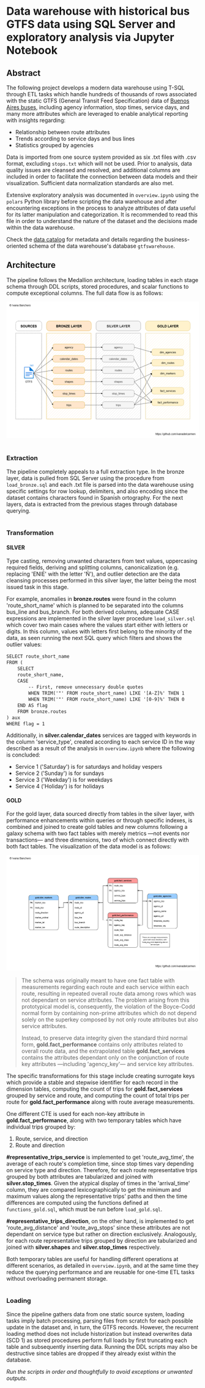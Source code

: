 # **Data warehouse with historical bus GTFS data using SQL Server and exploratory analysis via Jupyter Notebook**

## Abstract

The following project develops a modern data warehouse using T-SQL through ETL tasks which handle hundreds of thousands of rows associated with the static GTFS (General Transit Feed Specification) data of [Buenos Aires buses](https://data.buenosaires.gob.ar/dataset/colectivos-gtfs), including agency information, stop times, service days, and many more attributes which are leveraged to enable analytical reporting with insights regarding:

* Relationship between route attributes
* Trends according to service days and bus lines
* Statistics grouped by agencies

Data is imported from one source system provided as six .txt files with .csv format, excluding `stops.txt` which will not be used. Prior to analysis, data quality issues are cleansed and resolved, and additional columns are included in order to facilitate the connection between data models and their visualization. Sufficient data normalization standards are also met.

Extensive exploratory analysis was documented in `overview.ipynb` using the `polars` Python library before scripting the data warehouse and after encountering exceptions in the process to analyze attributes of data useful for its latter manipulation and categorization. It is recommended to read this file in order to understand the nature of the dataset and the decisions made within the data warehouse.

Check the [data catalog](docs/data_catalog.md) for metadata and details regarding the business-oriented schema of the data warehouse's database `gtfswarehouse`.

## Architecture

The pipeline follows the Medallion architecture, loading tables in each stage schema through DDL scripts, stored procedures, and scalar functions to compute exceptional columns. The full data flow is as follows:

![Data flow diagram](docs/data_flow.png)

#

### Extraction

The pipeline completely appeals to a full extraction type. In the bronze layer, data is pulled from SQL Server using the procedure from `load_bronze.sql` and each .txt file is parsed into the data warehouse using specific settings for row lookup, delimiters, and also encoding since the dataset contains characters found in Spanish ortography. For the next layers, data is extracted from the previous stages through database querying.

#

### Transformation

#### SILVER

Type casting, removing unwanted characters from text values, uppercasing required fields, deriving and splitting columns, canonicalization (e.g. replacing 'ENIE' with the letter 'Ñ'), and outlier detection are the data cleansing processes performed in this silver layer, the latter being the most issued task in this stage. 

For example, anomalies in **bronze.routes** were found in the column 'route_short_name' which is planned to be separated into the columns bus_line and bus_branch. For both derived columns, adequate CASE expressions are implemented in the silver layer procedure `load_silver.sql` which cover two main cases where the values start either with letters or digits. In this column, values with letters first belong to the minority of the data, as seen running the next SQL query which filters and shows the outlier values:

	SELECT route_short_name
	FROM (
		SELECT
		route_short_name,
		CASE
			-- First, remove unnecessary double quotes
			WHEN TRIM('"' FROM route_short_name) LIKE '[A-Z]%' THEN 1
			WHEN TRIM('"' FROM route_short_name) LIKE '[0-9]%' THEN 0
		END AS flag
		FROM bronze.routes
	) aux
	WHERE flag = 1

Additionally, in **silver.calendar_dates** services are tagged with keywords in the column 'service_type', created according to each service ID in the way described as a result of the analysis in `overview.ipynb` where the following is concluded:

* Service 1 ('Saturday') is for saturdays and holiday vespers
* Service 2 ('Sunday') is for sundays
* Service 3 ('Weekday') is for weekdays
* Service 4 ('Holiday') is for holidays

#### GOLD

For the gold layer, data sourced directly from tables in the silver layer, with performance enhancements within queries or through specific indexes, is combined and joined to create gold tables and new columns following a galaxy schema with two fact tables with merely metrics —not events nor transactions— and three dimensions, two of which connect directly with both fact tables. The visualization of the data model is as follows:

![Data model diagram](docs/data_model.png)

> The schema was originally meant to have one fact table with measurements regarding each route and each service within each route, resulting in repeated overall route data among rows which was not dependant on service attributes. The problem arising from this prototypical model is, consequently, the violation of the Boyce-Codd normal form by containing non-prime attributes which do not depend solely on the superkey composed by not only route attributes but also service attributes.
>
> Instead, to preserve data integrity given the standard third normal form, **gold.fact_performance** contains only attributes related to overall route data, and the extrapolated table **gold.fact_services** contains the attributes dependant only on the conjunction of route key attributes —including 'agency_key'— and service key attributes.

The specific transformations for this stage include creating surrogate keys which provide a stable and stepwise identifier for each record in the dimension tables, computing the count of trips for **gold.fact_services** grouped by service and route, and computing the count of total trips per route for **gold.fact_performance** along with route average measurements. 

One different CTE is used for each non-key attribute in **gold.fact_performance**, along with two temporary tables which have individual trips grouped by:

1. Route, service, and direction
2. Route and direction

**#representative_trips_service** is implemented to get 'route_avg_time', the average of each route's completion time, since stop times vary depending on service type and direction. Therefore, for each route representative trips grouped by both attributes are tabularized and joined with **silver.stop_times**. Given the atypical display of times in the 'arrival_time' column, they are compared lexicographically to get the minimum and maximum values along the representative trips' paths and then the time differences are computed using the functions defined at `functions_gold.sql`, which must be run before `load_gold.sql`.

**#representative_trips_direction**, on the other hand, is implemented to get 'route_avg_distance' and 'route_avg_stops' since these attributes are not dependant on service type but rather on direction exclusively. Analogously, for each route representative trips grouped by direction are tabularized and joined with **silver.shapes** and **silver.stop_times** respectively.

Both temporary tables are useful for handling different operations at different scenarios, as detailed in `overview.ipynb`, and at the same time they reduce the querying performance and are reusable for one-time ETL tasks without overloading permanent storage.

#

### Loading

Since the pipeline gathers data from one static source system, loading tasks imply batch processing, parsing files from scratch for each possible update in the dataset and, in turn, the GTFS records. However, the recurrent loading method does not include historization but instead overwrites data (SCD 1) as stored procedures perform full loads by first truncating each table and subsequently inserting data. Running the DDL scripts may also be destructive since tables are dropped if they already exist within the database. 

_Run the scripts in order and thoughtfully to avoid exceptions or unwanted outputs._
